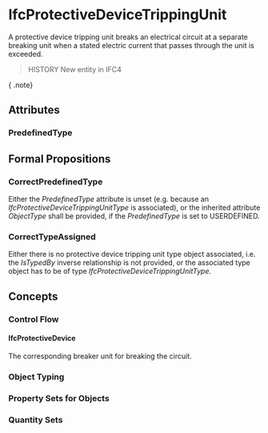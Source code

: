 # IfcProtectiveDeviceTrippingUnit

A protective device tripping unit breaks an electrical circuit at a separate breaking unit when a stated electric current that passes through the unit is exceeded.<!-- end of definition -->

> HISTORY New entity in IFC4

{ .note}
>

## Attributes

### PredefinedType


## Formal Propositions

### CorrectPredefinedType
Either the _PredefinedType_ attribute is unset (e.g. because an _IfcProtectiveDeviceTrippingUnitType_ is associated), or the inherited attribute _ObjectType_ shall be provided, if the _PredefinedType_ is set to USERDEFINED.

### CorrectTypeAssigned
Either there is no protective device tripping unit type object associated, i.e. the _IsTypedBy_ inverse relationship is not provided, or the associated type object has to be of type _IfcProtectiveDeviceTrippingUnitType_.

## Concepts

### Control Flow



#### IfcProtectiveDevice

The corresponding breaker unit for breaking the circuit.

### Object Typing



### Property Sets for Objects



### Quantity Sets



